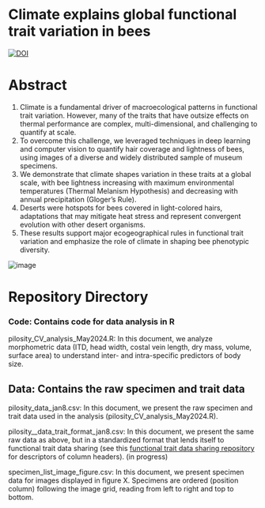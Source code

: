 # Climate explains global functional trait variation in bees

[![DOI](https://zenodo.org/badge/DOI/10.5281/zenodo.12572899.svg)](https://doi.org/10.5281/zenodo.12572899)

# Abstract
1.	Climate is a fundamental driver of macroecological patterns in functional trait variation. However, many of the traits that have outsize effects on thermal performance are complex, multi-dimensional, and challenging to quantify at scale.
2.	To overcome this challenge, we leveraged techniques in deep learning and computer vision to quantify hair coverage and lightness of bees, using images of a diverse and widely distributed sample of museum specimens. 
3.	We demonstrate that climate shapes variation in these traits at a global scale, with bee lightness increasing with maximum environmental temperatures (Thermal Melanism Hypothesis) and decreasing with annual precipitation (Gloger’s Rule). 
4.	Deserts were hotspots for bees covered in light-colored hairs, adaptations that may mitigate heat stress and represent convergent evolution with other desert organisms. 
5.	These results support major ecogeographical rules in functional trait variation and emphasize the role of climate in shaping bee phenotypic diversity.

![image](https://github.com/user-attachments/assets/08ad8f2f-f47d-47af-91a2-965293932a4a)


# Repository Directory
### Code: Contains code for data analysis in R
pilosity_CV_analysis_May2024.R: In this document, we analyze morphometric data (ITD, head width, costal vein length, dry mass, volume, surface area) to understand inter- and intra-specific predictors of body size.

## Data: Contains the raw specimen and trait data
pilosity_data_jan8.csv: In this document, we present the raw specimen and trait data used in the analysis (pilosity_CV_analysis_May2024.R).

pilosity__data_trait_format_jan8.csv: In this document, we present the same raw data as above, but in a standardized format that lends itself to functional trait data sharing (see this [functional trait data sharing repository](https://github.com/mostwald/Functional-trait-review) for descriptors of column headers). (in progress)

specimen_list_image_figure.csv: In this document, we present specimen data for images displayed in figure X. Specimens are ordered (position column) following the image grid, reading from left to right and top to bottom.


